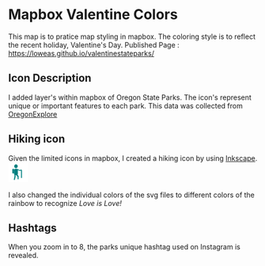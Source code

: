 # Mapbox Valentine Colors

This map is to pratice map styling in mapbox. The coloring style is to reflect the recent holiday, Valentine's Day. Published Page : https://loweas.github.io/valentinestateparks/

## Icon Description
I added layer's within mapbox of Oregon State Parks. The icon's represent unique or important features to each park. This data was collected from [OregonExplore][]

## Hiking icon
Given the limited icons in mapbox, I created a hiking icon by using [Inkscape][]. <img src="/assets/image/hiking.svg">

I also changed the individual colors of the svg files to different colors of the rainbow to recognize *Love is Love!*




## Hashtags
When you zoom in to 8, the parks unique hashtag used on Instagram is revealed.

[OregonExplore]: https://oregonexplorer.info/
[Inkscape]: https://inkscape.org/
